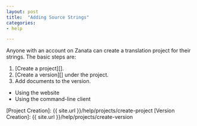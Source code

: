 ```yaml
---
layout: post
title:  "Adding Source Strings"
categories:
- help

---
```


Anyone with an account on Zanata can create a translation project for their strings. The basic steps are:

 1. [Create a project][].
 1. [Create a version][] under the project.
 1. Add documents to the version.
   - Using the website
   - Using the command-line client


[Project Creation]: {{ site.url }}/help/projects/create-project
[Version Creation]: {{ site.url }}/help/projects/create-version